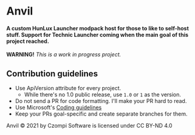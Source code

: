 # Anvil
#### A custom HunLux Launcher modpack host for those to like to self-host stuff. Support for Technic Launcher coming when the main goal of this project reached.
**WARNING!** *This is a work in progress project.*

## Contribution guidelines
- Use ApiVersion attribute for every project.
  - While there's no 1.0 public release, use `1.0` or `1` as the version.
- Do not send a PR for code formatting. I'll make your PR hard to read.
- Use Microsoft's [Coding guidelines](https://docs.microsoft.com/en-us/dotnet/csharp/fundamentals/coding-style/coding-conventions)
- Keep your PRs goal-specific and create separate branches for them.

Anvil © 2021 by Czompi Software is licensed under CC BY-ND 4.0 

